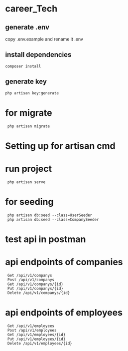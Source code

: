 # career_Tech
## generate .env
copy .env.example and rename it .env

## install dependencies
```
composer install
```

## generate key
```
php artisan key:generate
```

# for migrate
```
 php artisan migrate
```
# Setting up for artisan cmd
# run project
```
 php artisan serve
 ```
# for seeding
```
 php artisan db:seed --class=UserSeeder
 php artisan db:seed --class=CompanySeeder
```

# test api in postman

# api endpoints of companies
```
 Get /api/v1/companys
 Post /api/v1/companys
 Get /api/v1/companys/{id}     
 Put /api/v1/companys/{id}
 Delete /api/v1/companys/{id}
 ```

# api endpoints of employees
```
 Get /api/v1/employees
 Post /api/v1/employees
 Get /api/v1/employees/{id}     
 Put /api/v1/employees/{id}
 Delete /api/v1/employees/{id}
 ```
